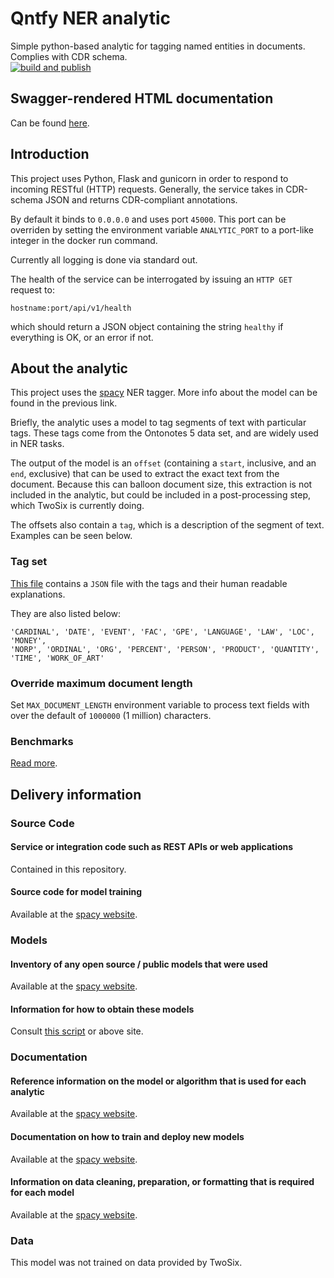 # Qntfy NER analytic    
Simple python-based analytic for tagging named entities in documents.
Complies with CDR schema.  
[![build and publish](https://github.com/twosixlabs-dart/qntfy-ner/actions/workflows/build-and-publish.yml/badge.svg)](https://github.com/twosixlabs-dart/qntfy-ner/actions/workflows/build-and-publish.yml)

## Swagger-rendered HTML documentation

Can be found [here](https://worldmodelers.pages.qntfy.com/spacy-analytic/).

## Introduction

This project uses Python, Flask and gunicorn in order to respond to incoming
RESTful (HTTP) requests. Generally, the service takes in CDR-schema JSON and
returns CDR-compliant annotations.

By default it binds to `0.0.0.0` and uses port `45000`. This port can
be overriden by setting the environment variable `ANALYTIC_PORT` to a
port-like integer in the docker run command.

Currently all logging is done via standard out.

The health of the service can be interrogated by issuing an `HTTP GET`
request to:

```
hostname:port/api/v1/health
```

which should return a JSON object containing the string `healthy` if
everything is OK, or an error if not.

## About the analytic

This project uses the [spacy](https://spacy.io/models/en) NER tagger.
More info about the model can be found in the previous link.

Briefly, the analytic uses a model to tag segments of text with particular
tags. These tags come from the Ontonotes 5 data set, and are widely used
in NER tasks.

The output of the model is an `offset` (containing a `start`, inclusive,
and an `end`, exclusive) that can be used to extract the exact text from
the document. Because this can balloon document size, this extraction
is not included in the analytic, but could be included in a post-processing
step, which TwoSix is currently doing.

The offsets also contain a `tag`, which is a description of the segment of text.
Examples can be seen below.

### Tag set

[This file](tags.json) contains a `JSON` file with the tags
and their human readable explanations.

They are also listed below:

``` shell
'CARDINAL', 'DATE', 'EVENT', 'FAC', 'GPE', 'LANGUAGE', 'LAW', 'LOC', 'MONEY',
'NORP', 'ORDINAL', 'ORG', 'PERCENT', 'PERSON', 'PRODUCT', 'QUANTITY',
'TIME', 'WORK_OF_ART'
```
### Override maximum document length

Set `MAX_DOCUMENT_LENGTH` environment variable to process text fields with over
the default of `1000000` (1 million) characters.

### Benchmarks

[Read more](./benchmarks/benchmarks.md).


## Delivery information

### Source Code

#### Service or integration code such as REST APIs or web applications

Contained in this repository.

#### Source code for model training

Available at the [spacy website][spacy-training].

### Models

#### Inventory of any open source / public models that were used

Available at the [spacy website][spacy-models].

#### Information for how to obtain these models

Consult [this script](./dependencies.sh) or above site.

### Documentation

#### Reference information on the model or algorithm that is used for each analytic

Available at the [spacy website][spacy-models].

#### Documentation on how to train and deploy new models

Available at the [spacy website][spacy-training].

#### Information on data cleaning, preparation, or formatting that is required for each model

Available at the [spacy website][spacy-models].

### Data

This model was not trained on data provided by TwoSix.

[spacy-training]: https://spacy.io/usage/training
[spacy-models]: https://spacy.io/models/en
